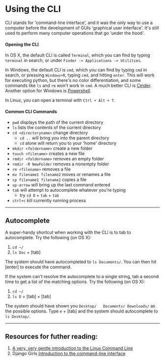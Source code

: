 # Using the CLI

CLI stands for 'command-line interface', and it was the only way to use a computer before the development of GUIs 'graphical user interface'. It's still used to perform many computer operations that go 'under the hood'.

#### Opening the CLI

In OS X, the default CLI is called `Terminal`, which you can find by typing `terminal` in search, or under `Finder -> Applications -> Utilities`.

In Windows, the default CLI is `cmd`, which you can find by typing `cmd` in search, or pressing `Windows+R`, typing `cmd`, and hitting `enter`. This will work for executing python, but there's no color differentiation, and some commands like `ls` and `rm` won't work in `cmd`. A much better CLI is [Cmder](http://cmder.net/). Another option for Windows is [Powershell](https://msdn.microsoft.com/en-us/powershell/scripting/setup/installing-windows-powershell).

In Linux, you can open a terminal with `Ctrl + Alt + T`.

#### Common CLI Commands

- `pwd` displays the path of the current directory
- `ls` lists the contents of the current directory
- `cd <directoryname>` change directory
    - `cd ..` will bring you into the parent directory
    - `cd` alone will return you to your 'home' directory
- `mkdir <foldername>` create a new folder 
- `touch <filename>` creates a new file 
- `rmdir <foldername>` removes an empty folder
- `rmdir -R NewFolder` removes a nonempty folder 
- `rm <filename>` removes a file
- `mv filename1 filename2` moves or renames a file
- `cp filename1 filename2` copies a file
- `up-arrow` will bring up the last command entered
- `tab` will attempt to autocomplete whatever you're typing
    - try `cd D` + `tab` + `tab`
- `ctrl+c` kill currently running process
------

## Autocomplete

A super-handy shortcut when working with the CLI is to tab to autocomplete. Try the following (on OS X):

1. `cd ~/`
1. `ls Doc` + [tab]

The system should have autocompleted to `ls Documents/`. You can then hit [enter] to execute the command.

If the system can’t resolve the autocomplete to a single string, tab a second time to get a list of the matching options. Try the following (on OS X):

1. `cd ~/`
1. `ls D` + [tab] + [tab]

The system should have shown you `Desktop/   Documents/ Downloads/` as the possible options. Type `e` + [tab] and the system should autocomplete to `ls Desktop/`.

------

## Resources for futher reading:

1. [A very, very gentle introduction to the Linux Command Line](http://chrisyoung.net/prose/blog/posts/2009-11-28-very-very-gentle-introduction-linux-command-line/)
1. Django Girls [Introduction to the command-line interface](http://tutorial.djangogirls.org/en/intro_to_command_line/)
